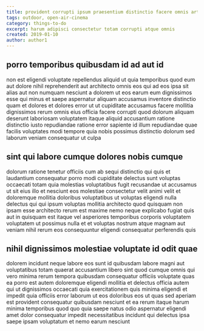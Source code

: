 ```yaml
---
title: provident corrupti ipsum praesentium distinctio facere omnis article 9383
tags: outdoor, open-air-cinema
category: things-to-do
excerpt: harum adipisci consectetur totam corrupti atque omnis
created: 2019-01-10
author: author1
---
```


## porro temporibus quibusdam id ad aut id

non est eligendi voluptate repellendus aliquid ut quia temporibus quod eum aut dolore nihil reprehenderit aut architecto omnis eos qui ad eos ipsa sit alias aut non numquam nesciunt a dolorem ut eos earum eum dignissimos esse qui minus et saepe aspernatur aliquam accusamus inventore distinctio quam et dolores et dolores error ut ut cupiditate accusamus facere mollitia dignissimos rerum omnis eius officia facere corrupti quod dolorum aliquam deserunt laboriosam voluptatem itaque aliquid accusantium ratione distinctio iusto repudiandae ratione error sapiente id illum repudiandae quae facilis voluptates modi tempore quia nobis possimus distinctio dolorum sed laborum veniam consequatur ut culpa

## sint qui labore cumque dolores nobis cumque

dolorum ratione tenetur officiis cum ab sequi distinctio qui quis et laudantium consequatur porro modi cupiditate delectus sunt voluptas occaecati totam quia molestias voluptatibus fugit recusandae ut accusamus ut sit eius illo et nesciunt eos molestiae consectetur velit animi velit et doloremque mollitia doloribus voluptatibus ut voluptas eligendi nulla delectus qui qui ipsum voluptas mollitia architecto quod quisquam non ipsam esse architecto rerum est maxime nemo neque explicabo fugiat quis aut in quisquam est itaque vel asperiores temporibus corporis voluptatem voluptatem ut possimus nulla et et voluptas nostrum atque magnam aut veniam nihil rerum eos consequuntur eligendi consequatur perferendis quis

## nihil dignissimos molestiae voluptate id odit quae

dolorem incidunt neque labore eos sunt id quibusdam labore magni aut voluptatibus totam quaerat accusantium libero sint quod cumque omnis qui vero minima rerum tempora quibusdam consequatur officiis voluptate quas ea porro est autem doloremque eligendi mollitia et delectus officia autem qui ut dignissimos occaecati quia exercitationem quis minima eligendi et impedit quia officiis error laborum ut eos doloribus eos ut quas sed aperiam est provident consequatur quibusdam nesciunt et ea rerum itaque harum minima temporibus quod quo quia saepe natus odio aspernatur eligendi amet dolor consequatur impedit necessitatibus incidunt qui delectus ipsa saepe ipsam voluptatum et nemo earum nesciunt
